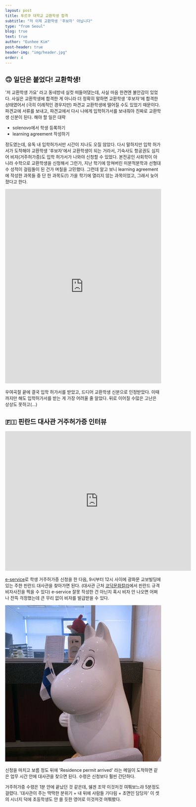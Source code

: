 ```yaml
---
layout: post
title: 투르쿠 대학교 교환학생 합격
subtitle: "저 이제 교환학생 '후보자' 아닙니다"
type: "from Seoul"
blog: true
text: true
author: "Eunhee Kim"
post-header: true
header-img: "img/header.jpg"
order: 4
---
```

## 🙃 일단은 붙었다! 교환학생!

'저 교환학생 가요' 라고 동네방네 실컷 떠들어댔는데, 사실 마음 한켠엔 불안감이 있었다. 사실은 교환학생에 합격한 게 아니라 더 정확히 말하면 교환학생 '후보자'에 합격한 상태였어서 (극히 이례적인 경우지만) 파견교 교환학생에 떨어질 수도 있었기 때문이다. 파견교에 서류를 보내고, 파견교에서 다시 나에게 입학허가서를 보내줘야 진짜로 교환학생 신분이 된다. 해야 할 일은 대략

* solenovo에서 학생 등록하기
* learning agreement 작성하기

정도였는데, 유독 내 입학허가서만 시간이 지나도 오질 않았다. 다시 말하지만 입학 허가서가 도착해야 교환학생 '후보자'에서 교환학생이 되는 거라서, 기숙사도 항공권도 심지어 비자(거주허가증)도 입학 허가서가 나와야 신청할 수 있었다. 본전공인 사회학이 아니라 수학으로 교환학생을 신청해서 그런가, 지난 학기에 망쳐버린 미분적분학과 선형대수 성적이 걸림돌이 된 건가 며칠을 고민했다. 그런데 알고 보니 learning agreement에 작성한 과목들 중 단 한 과목도(!) 가을 학기에 열리지 않는 과목이었고, 그래서 늦어졌다고 한다.

<iframe src="https://www.linkedin.com/embed/feed/update/urn:li:ugcPost:6534078390603956224" height="627" width="504" frameborder="0" allowfullscreen="" title="삽입된 업데이트"></iframe>

우여곡절 끝에 결국 입학 허가서를 받았고, 드디어 교환학생 신분으로 인정받았다. 이때까지만 해도 입학허가서를 받는 게 가장 어려울 줄 알았다. 뒤로 이어질 수많은 고난은 상상도 못하고(...)



## 🇫🇮 핀란드 대사관 거주허가증 인터뷰

<iframe src="https://www.google.com/maps/embed?pb=!1m18!1m12!1m3!1d3162.332140546246!2d126.97567151472072!3d37.57079587979711!2m3!1f0!2f0!3f0!3m2!1i1024!2i768!4f13.1!3m3!1m2!1s0x357cbd273168acdf%3A0xcd69f08fed2a29fb!2z7KO87ZWcIO2VgOuegOuTnCDrjIDsgqzqtIA!5e0!3m2!1sko!2skr!4v1561129810350!5m2!1sko!2skr" width="600" height="450" frameborder="0" style="border:0" allowfullscreen></iframe>

[e-service](https://finlandabroad.fi/web/kor/frontpage)로 학생 거주허가증 신청을 한 다음, 9시부터 12시 사이에 광화문 교보빌딩에 있는 주한 핀란드 대사관을 찾아가면 된다. (대사관 근처 <u>코닥문화칼라</u>에서 핀란드 규격 비자사진을 찍을 수 있다) e-service 잘못 작성한 건 아닌지 혹시 비자 안 나오면 어쩌나 잔뜩 걱정했는데 큰 무리 없이 비자를 발급받을 수 있다. 

![대사관의 무민](img/moomin.jpg)

신청을 마치고 보름 정도 뒤에 'Residence permit arrived' 라는 메일이 도착하면 같은 업무 시간 안에 대사관을 찾으면 된다. 수령은 신청보다 훨씬 간단하다. 

거주허가증 수령은 1분 안에 끝났던 것 같은데, 쉥겐 조약 이것저것 여쭤보느랴 5분정도 걸렸다. '대사관이 주는 딱딱한 분위기 + 내 뒤에 사람들 기다림 + 초면인 담당자' 이 셋의 시너지 덕에 초등학생도 안 쓸 듯한 영어로 이것저것 여쭤봤다. 
